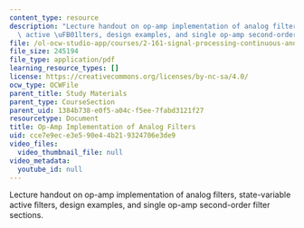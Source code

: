 ```yaml
---
content_type: resource
description: "Lecture handout on op-amp implementation of analog filters, state-variable\
  \ active \uFB01lters, design examples, and single op-amp second-order filter sections."
file: /ol-ocw-studio-app/courses/2-161-signal-processing-continuous-and-discrete-fall-2008/cce7e9ece3e590e44b219324706e3de9_lpopamp.pdf
file_size: 245194
file_type: application/pdf
learning_resource_types: []
license: https://creativecommons.org/licenses/by-nc-sa/4.0/
ocw_type: OCWFile
parent_title: Study Materials
parent_type: CourseSection
parent_uid: 1384b738-e0f5-a04c-f5ee-7fabd3121f27
resourcetype: Document
title: Op-Amp Implementation of Analog Filters
uid: cce7e9ec-e3e5-90e4-4b21-9324706e3de9
video_files:
  video_thumbnail_file: null
video_metadata:
  youtube_id: null
---
```

Lecture handout on op-amp implementation of analog filters, state-variable active ﬁlters, design examples, and single op-amp second-order filter sections.